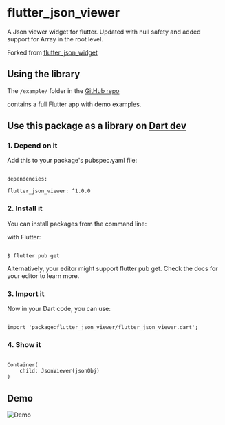 # flutter_json_viewer

A Json viewer widget for flutter. Updated with null safety and added support for Array in the root level.

Forked from [flutter_json_widget](https://github.com/demdog/flutter_json_widget)

## Using the library

The `/example/` folder in the [GitHub repo](https://github.com/mayankkushal/flutter_json_viewer)

contains a full Flutter app with demo examples.

## Use this package as a library on [Dart dev](https://pub.dev/packages/flutter_json_viewer)

### 1. Depend on it

Add this to your package's pubspec.yaml file:

```

dependencies:

flutter_json_viewer: ^1.0.0

```

### 2. Install it

You can install packages from the command line:

with Flutter:

```

$ flutter pub get

```

Alternatively, your editor might support flutter pub get. Check the docs for your editor to learn more.

### 3. Import it

Now in your Dart code, you can use:

```

import 'package:flutter_json_viewer/flutter_json_viewer.dart';

```

### 4. Show it

```

Container(
    child: JsonViewer(jsonObj)
)

```

## Demo

![Demo](https://github.com/mayankkushal/flutter_json_viewer/blob/master/example.gif)
